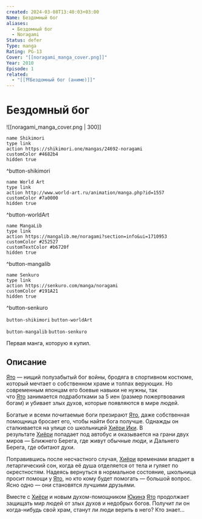```yaml
---
created: 2024-03-08T13:40:03+03:00
Name: Бездомный бог
aliases:
  - Бездомный бог
  - Noragami
Status: defer
Type: manga
Rating: PG-13
Cover: "[[noragami_manga_cover.png]]"
Year: 2010
Episode: 1
related:
  - "[[⛩️Бездомный бог (аниме)]]"
---
```


# Бездомный бог

![[noragami_manga_cover.png | 300]]


```button
name Shikimori
type link
action https://shikimori.one/mangas/24692-noragami
customColor #4682b4
hidden true
```
^button-shikimori

```button
name World Art
type link
action http://www.world-art.ru/animation/manga.php?id=1557
customColor #7a0000
hidden true
```
^button-worldArt

```button
name MangaLib
type link
action https://mangalib.me/noragami?section=info&ui=1710953
customColor #252527
customTextColor #b6720f
hidden true
```
^button-mangalib

```button
name Senkuro
type link
action https://senkuro.com/manga/noragami
customColor #191A21
hidden true
```
^button-senkuro

`button-shikimori` `button-worldArt`

`button-mangalib` `button-senkuro`

Первая манга, которую я купил.


## Описание

[Ято](https://shikimori.one/characters/84677-yato) — нищий полузабытый бог войны, бродяга в спортивном костюме, который мечтает о собственном храме и толпах верующих. Но современным японцам его боевые навыки не нужны, так что [Ято](https://shikimori.one/characters/84677-yato) занимается подработками за 5 иен (размер пожертвования богам) и убивает злых духов, которые появляются в мире людей.

Богатые и всеми почитаемые боги презирают [Ято](https://shikimori.one/characters/84677-yato), даже собственная помощница бросает его, чтобы найти бога получше. Однажды он сталкивается на улице со школьницей [Хиёри Ики](https://shikimori.one/characters/84679-hiyori-iki). В результате [Хиёри](https://shikimori.one/characters/84679-hiyori-iki) попадает под автобус и оказывается на грани двух миров — Ближнего Берега, где живут обычные люди, и Дальнего Берега, где обитают духи.

Поправившись после несчастного случая, [Хиёри](https://shikimori.one/characters/84679-hiyori-iki) временами впадает в летаргический сон, когда её душа отделяется от тела и гуляет по окрестностям. Надеясь вернуться в нормальное состояние, школьница просит помощи у [Ято](https://shikimori.one/characters/84677-yato), но кто кому будет помогать — большой вопрос. Ясно одно — они становятся лучшими друзьями.

Вместе с [Хиёри](https://shikimori.one/characters/84679-hiyori-iki) и новым духом-помощником [Юкинэ](https://shikimori.one/characters/84681-yukine) [Ято](https://shikimori.one/characters/84677-yato) продолжает защищать мир людей от злых духов и недобрых богов. Получит ли он когда-нибудь свой храм, станут ли люди верить в него? Кто знает...
